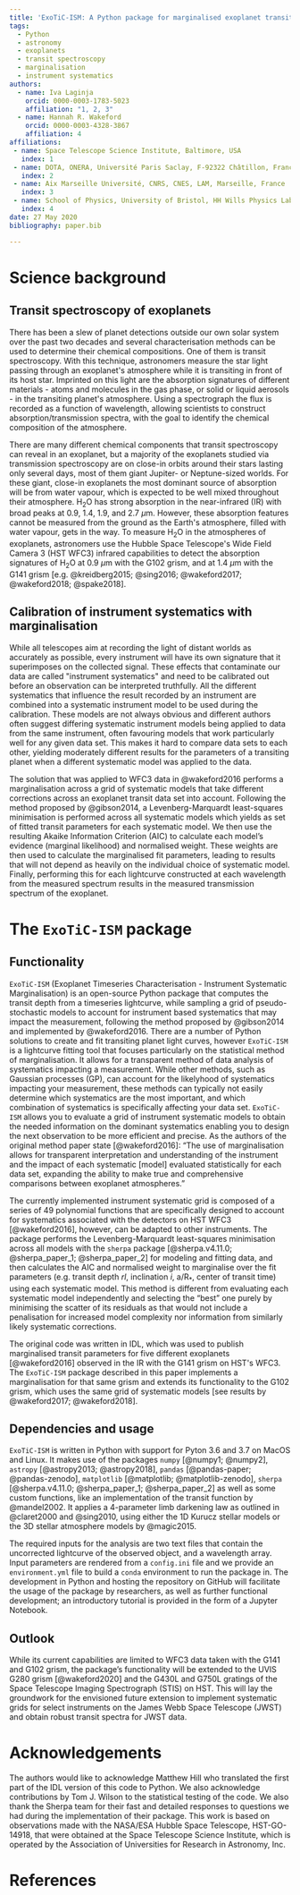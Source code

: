 ```yaml
---
title: 'ExoTiC-ISM: A Python package for marginalised exoplanet transit parameters across a grid of systematic instrument models'
tags:
  - Python
  - astronomy
  - exoplanets
  - transit spectroscopy
  - marginalisation
  - instrument systematics
authors:
  - name: Iva Laginja
    orcid: 0000-0003-1783-5023
    affiliation: "1, 2, 3"
  - name: Hannah R. Wakeford
    orcid: 0000-0003-4328-3867
    affiliation: 4
affiliations:
 - name: Space Telescope Science Institute, Baltimore, USA
   index: 1
 - name: DOTA, ONERA, Université Paris Saclay, F-92322 Châtillon, France
   index: 2
 - name: Aix Marseille Université, CNRS, CNES, LAM, Marseille, France
   index: 3
 - name: School of Physics, University of Bristol, HH Wills Physics Laboratory, Tyndall Avenue, Bristol BS8 1TL, UK
   index: 4
date: 27 May 2020
bibliography: paper.bib

---
```


# Science background

## Transit spectroscopy of exoplanets

There has been a slew of planet detections outside our own solar system over the past two decades and several 
characterisation methods can be used to determine their chemical compositions. One of them is transit spectroscopy. 
With this technique, astronomers measure the star light passing through an exoplanet's atmosphere while it is 
transiting in front of its host star. Imprinted on this light are the absorption signatures of different 
materials - atoms and molecules in the gas phase, or solid or liquid aerosols - in the transiting planet's atmosphere. 
Using a spectrograph the flux is recorded as a function of wavelength, allowing scientists to construct 
absorption/transmission spectra, with the goal to identify the chemical composition of the atmosphere.

There are many different chemical components that transit spectroscopy can reveal in an exoplanet, but a majority of the 
exoplanets studied via transmission spectroscopy are on close-in orbits around their 
stars lasting only several days, most of them giant Jupiter- or Neptune-sized worlds. For these giant, 
close-in exoplanets the most dominant source of 
absorption will be from water vapour, which is expected to be well mixed throughout their atmosphere. H$_2$O has 
strong absorption in the near-infrared (IR) with broad peaks at 0.9, 1.4, 1.9, and 2.7 $\mu$m. However, these 
absorption features cannot be measured from the ground as the Earth's atmosphere, filled with water vapour, gets in 
the way. To measure H$_2$O in the atmospheres of exoplanets, astronomers use the Hubble Space Telescope's Wide Field 
Camera 3 (HST WFC3) infrared capabilities to detect the absorption signatures of H$_2$O at 0.9 $\mu$m with the G102 
grism, and at 1.4 $\mu$m with the G141 grism [e.g. @kreidberg2015; @sing2016; @wakeford2017; @wakeford2018; @spake2018].

## Calibration of instrument systematics with marginalisation

While all telescopes aim at recording the light of distant worlds as accurately as possible, every 
instrument will have its own signature that it superimposes on the collected signal. These effects that contaminate our 
data are called "instrument systematics" and need to be calibrated out before an observation can be interpreted 
truthfully. All the different systematics that influence the result recorded by an instrument are combined into 
a systematic instrument model to be used during the calibration. These models are not always obvious and different 
authors often suggest differing systematic instrument models being applied to data from the same instrument, often 
favouring models that work particularly well for any given data set. This makes it hard to compare data sets to each 
other, yielding moderately different results for the parameters of a transiting planet when a different systematic 
model was applied to the data.

The solution that was applied to WFC3 data in @wakeford2016 performs a marginalisation across a grid of systematic 
models that take different corrections across an exoplanet transit data set into account. Following the method proposed 
by @gibson2014, a Levenberg-Marquardt least-squares minimisation is performed across all systematic models which yields 
as set of fitted transit parameters for each systematic model. We then use the resulting Akaike Information 
Criterion (AIC) to calculate each model’s evidence (marginal likelihood) and normalised weight. These weights are then 
used to calculate the marginalised fit parameters, leading to results that will not depend as heavily on the individual 
choice of systematic model. Finally, performing this for each lightcurve constructed at each wavelength from 
the measured spectrum results in the measured transmission spectrum of the exoplanet.

# The ``ExoTiC-ISM`` package

## Functionality

``ExoTiC-ISM`` (Exoplanet Timeseries Characterisation - Instrument Systematic Marginalisation) is an open-source Python 
package that computes the transit depth from a timeseries lightcurve, while sampling a grid of pseudo-stochastic models 
to account for instrument based systematics that may impact the measurement, following the method proposed by 
@gibson2014 and implemented by @wakeford2016. There are a number of Python solutions to create and fit transiting 
planet light curves, however ``ExoTiC-ISM`` is a lightcurve fitting tool that focuses particularly 
on the statistical method of marginalisation. It allows for a transparent method of data analysis of systematics
impacting a measurement. While other methods, such as Gaussian processes (GP), can account for the likelyhood of 
systematics impacting your measurement, these methods can typically not easily determine which systematics are the most 
important, and which combination of systematics is specifically affecting your data set. ``ExoTiC-ISM`` allows you to 
evaluate a grid of instrument systematic models to obtain the needed information on the dominant systematics enabling 
you to design the next observation to be more efficient and precise. As the 
authors of the original method paper state [@wakeford2016]: “The use of marginalisation 
allows for transparent interpretation and understanding of the instrument and the impact of each systematic [model] 
evaluated statistically for each data set, expanding the ability to make true and comprehensive comparisons between 
exoplanet atmospheres.”

The currently implemented instrument systematic grid is composed of a series of 49 polynomial functions 
that are specifically designed to account for systematics associated with the detectors on HST WFC3 [@wakeford2016], 
however, can be adapted to other instruments.
The package performs the Levenberg-Marquardt least-squares minimisation across all models with the 
``sherpa`` package [@sherpa.v4.11.0; @sherpa_paper_1; @sherpa_paper_2] for modeling and fitting data, and then 
calculates the AIC and normalised weight to 
marginalise over the fit parameters (e.g. transit depth $rl$, inclination $i$, a/R$_*$, center of transit time) using 
each systematic model. This method is different from evaluating each systematic model independently 
and selecting the “best” one purely by minimising the scatter of its residuals as that would not include a 
penalisation for increased model complexity nor information from similarly likely systematic corrections.

The original code was written in IDL, which was used to publish marginalised transit parameters for five different 
exoplanets [@wakeford2016] observed in the IR with the G141 grism on HST's WFC3. The ``ExoTiC-ISM`` package described 
in this paper implements a marginalisation for that same grism and extends its functionality to the G102 grism, which 
uses the same grid of systematic models [see results by @wakeford2017; @wakeford2018].

## Dependencies and usage

``ExoTiC-ISM`` is written in Python with support for Pyton 3.6 and 3.7 on MacOS and Linux. It makes use of the packages 
``numpy`` [@numpy1; @numpy2], ``astropy`` [@astropy2013; @astropy2018], ``pandas`` [@pandas-paper; @pandas-zenodo], 
``matplotlib`` [@matplotlib; @matplotlib-zenodo], ``sherpa`` [@sherpa.v4.11.0; @sherpa_paper_1; @sherpa_paper_2] as well as some custom functions, 
like an implementation of the transit function by @mandel2002. It applies a 4-parameter limb darkening law as outlined 
in @claret2000 and @sing2010, using either the 1D Kurucz stellar models or the 3D stellar atmosphere models by @magic2015.

The required inputs for the analysis are two text files that contain the uncorrected lightcurve of the observed object, and a 
wavelength array. Input parameters are rendered from a ``config.ini`` file and we provide an ``environment.yml`` file 
to build a ``conda`` environment to run the package in. The development in Python and hosting the repository on GitHub 
will facilitate the usage of the package by researchers, as well as further functional development; an introductory 
tutorial is provided in the form of a Jupyter Notebook.

## Outlook

While its current capabilities are limited to WFC3 data taken with the G141 and G102 grism, the package’s 
functionality will be extended to the UVIS G280 grism [@wakeford2020] and the G430L and G750L gratings of the Space Telescope 
Imaging Spectrograph (STIS) on HST. This will lay the groundwork for the envisioned future extension to implement 
systematic grids for select instruments on the James Webb Space Telescope (JWST) and obtain robust transit spectra 
for JWST data.

# Acknowledgements

The authors would like to acknowledge Matthew Hill who translated the first part of the IDL version of this code to 
Python. We also acknowledge contributions by Tom J. Wilson to the statistical testing of the code. 
We also thank the Sherpa team for their fast and detailed responses to questions we had during the 
implementation of their package. This work is based on observations made with the NASA/ESA Hubble Space Telescope, 
HST-GO-14918, that were obtained at the Space Telescope Science Institute, which is operated by the Association of 
Universities for Research in Astronomy, Inc.

# References